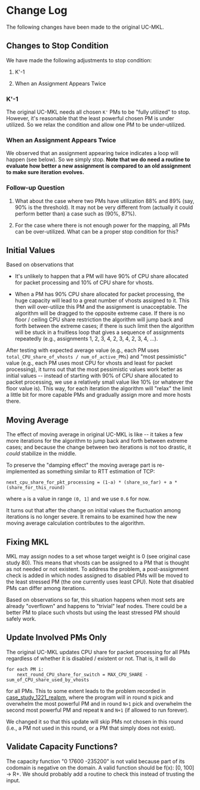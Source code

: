 Change Log
==========

The following changes have been made to the original UC-MKL.

## Changes to Stop Condition

We have made the following adjustments to stop condition:

1. K'-1

2. When an Assignment Appears Twice

### K'-1

The original UC-MKL needs all chosen `K'` PMs to be "fully utilized" to stop.
However, it's reasonable that the least powerful chosen PM is under utilized.
So we relax the condition and allow one PM to be under-utilized.

### When an Assignment Appears Twice

We observed that an assignment appearing twice indicates a loop will happen
(see below). So we simply stop. **Note that we do need a routine to evaluate
how better a new assignment is compared to an old assignment to make sure
iteration evolves.**

### Follow-up Question

1. What about the case where two PMs have utilization 88% and 89% (say, 90% is
the threshold). It may not be very different from (actually it could perform
better than) a case such as (90%, 87%).

2. For the case where there is not enough power for the mapping, all PMs can be
over-utilized. What can be a proper stop condition for this?

## Initial Values

Based on observations that 

 * It's unlikely to happen that a PM will have 90% of CPU share allocated for
   packet processing and 10% of CPU share for vhosts.

 * When a PM has 90% CPU share allocated for packet processing, the huge
   capacity will lead to a great number of vhosts assigned to it. This then
   will over-utilize this PM and the assignment is unacceptable. The algorithm
   will be dragged to the opposite extreme case. If there is no
   floor / ceiling CPU share restriction the algorithm will jump back and forth
   between the extreme cases; if there is such limit then the algorithm will be
   stuck in a fruitless loop that gives a sequence of assignments repeatedly
   (e.g., assignments 1, 2, 3, 4, 2, 3, 4, 2, 3, 4, ...).

After testing with expected average value (e.g., each PM uses
`total_CPU_share_of_vhosts / num_of_active_PMs`) and "most pessimistic" value
(e.g., each PM uses most CPU for vhosts and least for packet processing), it
turns out that the most pessimistic values work better as initial values --
instead of starting with 90% of CPU share allocated to packet processing, we use
a relatively small value like 10% (or whatever the floor value is). This way,
for each iteration the algorithm will "relax" the limit a little bit for more
capable PMs and gradually assign more and more hosts there.

## Moving Average

The effect of moving average in original UC-MKL is like -- it takes a few more iterations for the algorithm to jump back and forth between extreme cases; and 
because the change between two iterations is not too drastic, it _could_
stabilize in the middle.

To preserve the "damping effect" the moving average part is re-implemented as
something similar to RTT estimation of TCP:

```
next_cpu_share_for_pkt_processing = (1-a) * (share_so_far) + a * (share_for_this_round)
```

where `a` is a value in range `(0, 1]` and we use `0.6` for now.

It turns out that after the change on initial values the fluctuation among
iterations is no longer severe. It remains to be examined how the new moving
average calculation contributes to the algorithm.

## Fixing MKL

MKL may assign nodes to a set whose target weight is 0 (see original case study 80). This means that vhosts can be assigned to a PM that is thought as not
needed or not existent. To address the problem, a post-assignment check is added
in which nodes assigned to disabled PMs will be moved to the least stressed PM
(the one currently uses least CPU). Note that disabled PMs can differ among
iterations.

Based on observations so far, this situation happens when most sets are already
"overflown" and happens to "trivial" leaf nodes. There could be a better PM
to place such vhosts but using the least stressed PM should safely work.

## Update Involved PMs Only

The original UC-MKL updates CPU share for packet processing for all PMs 
regardless of whether it is disabled / existent or not. That is, it will
do

```
for each PM i:
    next_round_CPU_share_for_switch = MAX_CPU_SHARE - sum_of_CPU_share_used_by_vhosts
```

for all PMs. This to some extent leads to the problem recorded in [case_study_1221_realpm](case_study_no_moving_avg/case_study_1221_realpm), where
the program will in round `N` pick and overwhelm the most powerful PM and in round `N+1` pick and overwhelm the second most powerful PM and repeat `N` and
`N+1` (if allowed to run forever).

We changed it so that this update will skip PMs not chosen in this round (i.e., a PM not used in this round, or a PM that simply does not exist).

## Validate Capacity Functions?

The capacity function "0 17600 -235200" is not valid because part of its
codomain is negative on the domain. A valid function should be f(x): [0, 100] ->
R+. We should probably add a routine to check this instead of trusting the
input.
